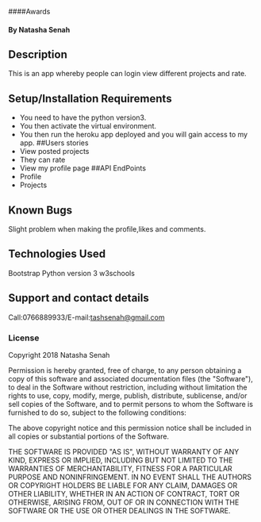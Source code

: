 ####Awards
#### By **Natasha Senah**
## Description
This is an app whereby people can login view different projects and rate.
## Setup/Installation Requirements
* You need to have the python version3.
* You then activate the virtual environment.
* You then run the heroku app deployed and you will gain access to my app.
##Users stories
* View posted projects
* They can rate
* View my profile page
##API EndPoints
* Profile
* Projects


## Known Bugs
Slight problem when making the profile,likes and comments.
## Technologies Used
Bootstrap
Python version 3
w3schools
## Support and contact details
Call:0766889933/E-mail:tashsenah@gmail.com
### License
Copyright 2018 Natasha Senah

Permission is hereby granted, free of charge, to any person obtaining a copy of this software and associated documentation files (the "Software"), to deal in the Software without restriction, including without limitation the rights to use, copy, modify, merge, publish, distribute, sublicense, and/or sell copies of the Software, and to permit persons to whom the Software is furnished to do so, subject to the following conditions:

The above copyright notice and this permission notice shall be included in all copies or substantial portions of the Software.

THE SOFTWARE IS PROVIDED "AS IS", WITHOUT WARRANTY OF ANY KIND, EXPRESS OR IMPLIED, INCLUDING BUT NOT LIMITED TO THE WARRANTIES OF MERCHANTABILITY, FITNESS FOR A PARTICULAR PURPOSE AND NONINFRINGEMENT. IN NO EVENT SHALL THE AUTHORS OR COPYRIGHT HOLDERS BE LIABLE FOR ANY CLAIM, DAMAGES OR OTHER LIABILITY, WHETHER IN AN ACTION OF CONTRACT, TORT OR OTHERWISE, ARISING FROM, OUT OF OR IN CONNECTION WITH THE SOFTWARE OR THE USE OR OTHER DEALINGS IN THE SOFTWARE.

